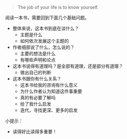 > The job of your life is to know yourself.

阅读一本书，需要回到下面几个基础问题。
* 整体来说，这本书到底在谈什么？
  * 主题是什么
  * 如何依次发展这个主题的
* 作者细部说了什么，怎么说的？
  * 主要的想法是什么
  * 有哪些声明和论点
* 这本书说得有道理吗？是全部有道理，还是部分有道理？
  * 做出自己的判断
* 这本书跟你有什么关系？
  * 这本书给我的咨询有什么意义
  * 为什么作者认为知道这件事重要
  * 真的有必要了解吗
  * 给了我什么启发
  * 迭代，寻找更深、更多的启发

小提示：
* 读得好比读得多重要！
